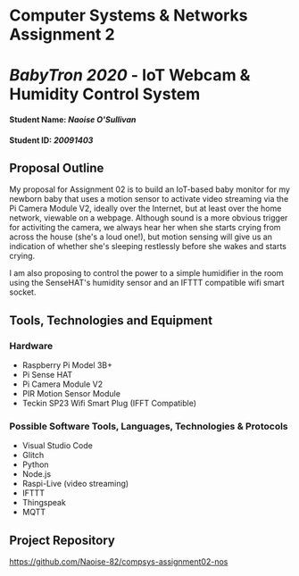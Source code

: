 # Computer Systems & Networks Assignment 2
# *BabyTron 2020* - IoT Webcam & Humidity Control System

#### Student Name: *Naoise O'Sullivan*
#### Student ID: *20091403*

## Proposal Outline
My proposal for Assignment 02 is to build an IoT-based baby monitor for my newborn baby that uses a motion sensor to activate video streaming via the Pi Camera Module V2, ideally over the Internet, but at least over the home network, viewable on a webpage. Although sound is a more obvious trigger for activiting the camera, we always hear her when she starts crying from across the house (she's a loud one!), but motion sensing will give us an indication of whether she's sleeping restlessly before she wakes and starts crying.

I am also proposing to control the power to a simple humidifier in the room using the SenseHAT's humidity sensor and an IFTTT compatible wifi smart socket.

## Tools, Technologies and Equipment

### Hardware
* Raspberry Pi Model 3B+
* Pi Sense HAT
* Pi Camera Module V2
* PIR Motion Sensor Module
* Teckin SP23 Wifi Smart Plug (IFFT Compatible)

### Possible Software Tools, Languages, Technologies & Protocols
* Visual Studio Code
* Glitch
* Python
* Node.js
* Raspi-Live (video streaming)
* IFTTT
* Thingspeak
* MQTT

## Project Repository
https://github.com/Naoise-82/compsys-assignment02-nos
